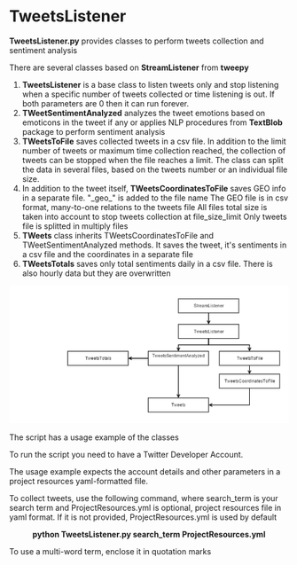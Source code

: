 # TweetsListener
<p><b>TweetsListener.py</b> provides classes to perform tweets collection and sentiment analysis

<p>There are several classes based on <b>StreamListener</b> from <b>tweepy</b>
<ol>
<li><b>TweetsListener</b> is a base class to listen tweets only and stop listening when a specific number of tweets collected or time listening is out.
If both parameters are 0 then it can run forever.
<li><b>TWeetSentimentAnalyzed</b> analyzes the tweet emotions based on emoticons in the tweet if any  or applies NLP procedures from <b>TextBlob
</b> package to perform sentiment analysis
<li><b>TWeetsToFile</b> saves collected tweets in a csv file. In addition to the limit number of tweets or maximum time  collection reached,
the collection of tweets can be stopped when the file reaches a limit. The class can split the data in several files,
based on the tweets number or an individual file size.
<li>In addition to the tweet itself, <b>TWeetsCoordinatesToFile</b>  saves GEO info
    in a separate file. "_geo_" is added to the file name
    The GEO file is in csv format, many-to-one relations to the tweets file
    All files total size is taken into account to stop tweets collection at file_size_limit
    Only tweets file is splitted in multiply files
<li><b>TWeets</b> class inherits   TWeetsCoordinatesToFile and TWeetSentimentAnalyzed methods. It saves the tweet, it's sentiments in a csv file and
    the coordinates in a separate file
<li><b>TWeetsTotals</b> saves only total sentiments daily in a csv file. There is also hourly data but they are overwritten
</ol>

<img src="https://raw.githubusercontent.com/KaterynaD/TweetsListener/master/TweetsListener%20Classes.png">
<p>The script has a usage example of the classes
<p>To run the script you need to have a Twitter Developer Account.
<p>The usage example expects the account details and other parameters in a project resources yaml-formatted file.

<p>To collect tweets, use the following command, where search_term is your search term and ProjectResources.yml is optional, project resources file in yaml format.
If it is not provided, ProjectResources.yml is used by default
<p><center><b>python TweetsListener.py search_term ProjectResources.yml</b></center>
<p>To use a multi-word term, enclose it in quotation marks

